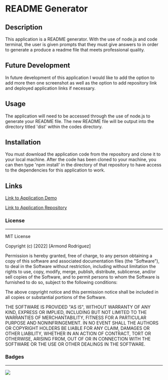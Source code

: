 # README Generator

## Description

This application is a README generator. With the use of node.js and code terminal, the user is given prompts that they must give answers to in order to generate a produce a readme file that meets professional quality.

##  Future Development

In future development of this application I would like to add the option to add more then one screenshot as well as the option to add repository link and deployed application links if necessary.

##  Usage 

The application will need to be accessed through the use of node.js to generate your README file. The new README file will be output into the directory titled 'dist' within the codes directory.

## Installation

You must download the application code from the repository and clone it to your local machine.
After the code has been cloned to your machine, you can then type 'npm install' in the directory 
of that repository to have access to the dependencies for this application to work.

## Links

[Link to Application Demo](https://drive.google.com/file/d/1lPHKC7NuAs6U0CfcMg8RHPB66kHq_92P/view?usp=sharing)

[Link to Application Repository](https://github.com/ArmondR/README-generator)


### License

______

MIT License

Copyright (c) [2022] [Armond Rodriguez]

Permission is hereby granted, free of charge, to any person obtaining a copy
of this software and associated documentation files (the "Software"), to deal
in the Software without restriction, including without limitation the rights
to use, copy, modify, merge, publish, distribute, sublicense, and/or sell
copies of the Software, and to permit persons to whom the Software is
furnished to do so, subject to the following conditions:

The above copyright notice and this permission notice shall be included in all
copies or substantial portions of the Software.

THE SOFTWARE IS PROVIDED "AS IS", WITHOUT WARRANTY OF ANY KIND, EXPRESS OR
IMPLIED, INCLUDING BUT NOT LIMITED TO THE WARRANTIES OF MERCHANTABILITY,
FITNESS FOR A PARTICULAR PURPOSE AND NONINFRINGEMENT. IN NO EVENT SHALL THE
AUTHORS OR COPYRIGHT HOLDERS BE LIABLE FOR ANY CLAIM, DAMAGES OR OTHER
LIABILITY, WHETHER IN AN ACTION OF CONTRACT, TORT OR OTHERWISE, ARISING FROM,
OUT OF OR IN CONNECTION WITH THE SOFTWARE OR THE USE OR OTHER DEALINGS IN THE
SOFTWARE.

### Badges

____

![](https://img.shields.io/badge/license-MIT-green)


    